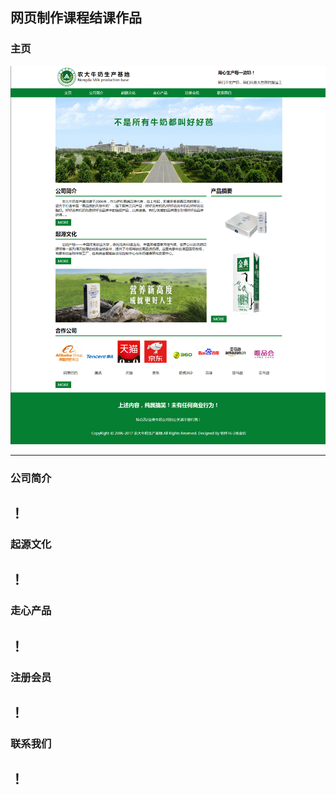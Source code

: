 ## 网页制作课程结课作品
### 主页
![](display/d1.png)

------

### 公司简介

！[](display/d2.png)
------

### 起源文化

！[](display/d3.png)
------

### 走心产品

！[](display/d4.png)
------

### 注册会员

！[](display/d5.png)
------

### 联系我们

！[](display/d6.png)
------
